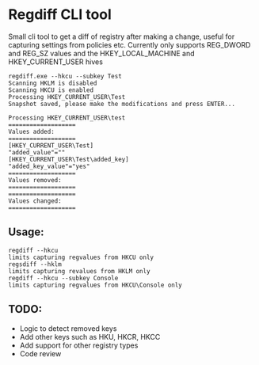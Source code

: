 # Regdiff CLI tool
Small cli tool to get a diff of registry after making a change, useful for capturing settings from policies etc.
Currently only supports REG_DWORD and REG_SZ values and the HKEY_LOCAL_MACHINE and HKEY_CURRENT_USER hives

```
regdiff.exe --hkcu --subkey Test
Scanning HKLM is disabled
Scanning HKCU is enabled
Processing HKEY_CURRENT_USER\Test
Snapshot saved, please make the modifications and press ENTER...

Processing HKEY_CURRENT_USER\test
===================
Values added:
===================
[HKEY_CURRENT_USER\Test]
"added_value"=""
[HKEY_CURRENT_USER\Test\added_key]
"added_key_value"="yes"
===================
Values removed:
===================
===================
Values changed:
===================
```

## Usage:
    regdiff --hkcu
    limits capturing regvalues from HKCU only
    regsdiff --hklm
    limits capturing revalues from HKLM only
    regdiff --hkcu --subkey Console
    limits capturing regvalues from HKCU\Console only
## TODO:
- Logic to detect removed keys
- Add other keys such as HKU, HKCR, HKCC
- Add support for other registry types
- Code review
